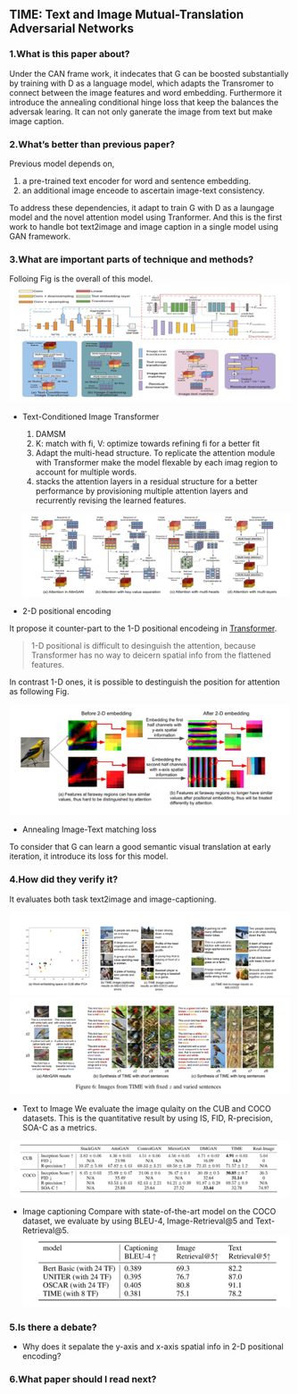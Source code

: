 ## TIME: Text and Image Mutual-Translation Adversarial Networks

### 1.What is this paper about?

Under the CAN frame work, it indecates that G can be boosted substantially by training with D as a language model, which adapts the Transromer to connect between the image features and word embedding.
Furthermore it introduce the annealing conditional hinge loss that keep the balances the adversak learing.
It can not only ganerate the image from text but make image caption.

### 2.What’s better than previous paper? 

Previous model depends on,
1. a pre-trained text encoder for word and sentence embedding.
1. an additional image enceode to ascertain image-text consistency.

To address these dependencies, it adapt to train G with D as a laungage model and the novel attention model using Tranformer.
And this is the first work to handle bot text2image and image caption in a single model using GAN framework.

### 3.What are important parts of technique and methods?
Folloing Fig is the overall of this model.
![model](../../img/TIME_model.jpg) 

- Text-Conditioned Image Transformer

    1. DAMSM
    1. K: match with fi, V: optimize towards refining fi for a better fit 
    1. Adapt the multi-head structure. To replicate the attention module with Transformer make the model flexable by each imag region to account for multiple words.
    1. stacks the attention layers in a residual structure for a better performance by provisioning multiple attention layers and recurrently revising the learned features.

    ![attention](../../img/TIME_attention.jpg) 

- 2-D positional encoding

It propose it counter-part to the 1-D positional encodeing in [Transformer](https://arxiv.org/pdf/1706.03762.pdf).
> 1-D positional is difficult to desinguish the attention, because Transformer has no way to deicern spatial info from the flattened features. 

In contrast 1-D ones, it is possible to destinguish the position for attention as following Fig.

![2D](../../img/TIME_2D.jpg)

- Annealing Image-Text matching loss

To consider that G can learn a good semantic visual translation at early iteration, it introduce its loss for this model.

### 4.How did they verify it?

It evaluates both task text2image and image-captioning.

![cub](../../img/TIME_cub.jpg)
![coco](../../img/TIME_coco.jpg)

- Text to Image
We evaluate the image qulaity on the CUB and COCO datasets.
This is the quantitative result by using IS, FID, R-precision, SOA-C as a metrics.

![quan](../../img/TIME_quan.jpg)

- Image captioning
Compare with state-of-the-art model on the COCO dataset, we evaluate by using BLEU-4, Image-Retrieval@5 and Text-Retrieval@5.
![text](../../img/TIME_text.jpg)

### 5.Is there a debate?

* Why does it sepalate the y-axis and x-axis spatial info in 2-D positional encoding?

### 6.What paper should I read next?



